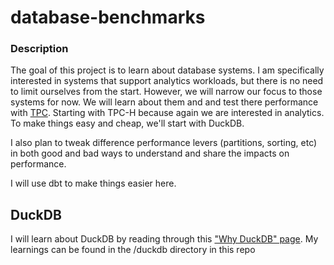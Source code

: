 # database-benchmarks

### Description

The goal of this project is to learn about database systems. I am specifically interested in systems that support analytics workloads, but there is no need to limit ourselves from the start. However, we will narrow our focus to those systems for now. We will learn about them and and test there performance with [TPC](https://www.tpc.org/tpch/default5.asp). Starting with TPC-H because again we are interested in analytics. To make things easy and cheap, we'll start with DuckDB. 

I also plan to tweak difference performance levers (partitions, sorting, etc) in both good and bad ways to understand and share the impacts on performance. 

I will use dbt to make things easier here.

## DuckDB

I will learn about DuckDB by reading through this ["Why DuckDB" page](https://duckdb.org/why_duckdb.html). My learnings can be found in the /duckdb directory in this repo
